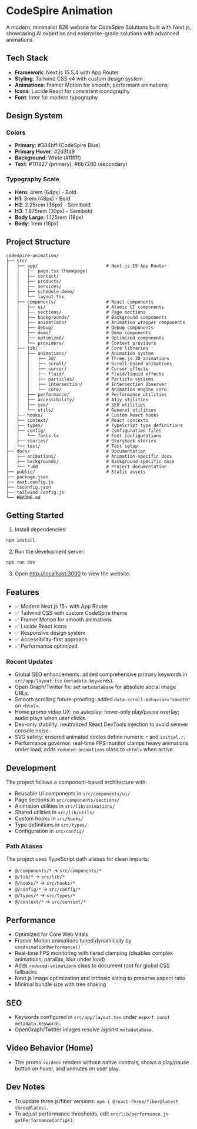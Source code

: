 # CodeSpire Animation

A modern, minimalist B2B website for CodeSpire Solutions built with Next.js, showcasing AI expertise and enterprise-grade solutions with advanced animations.

## Tech Stack

- **Framework**: Next.js 15.5.4 with App Router
- **Styling**: Tailwind CSS v4 with custom design system
- **Animations**: Framer Motion for smooth, performant animations
- **Icons**: Lucide React for consistent iconography
- **Font**: Inter for modern typography

## Design System

### Colors
- **Primary**: #384bff (CodeSpire Blue)
- **Primary Hover**: #2d3fd9
- **Background**: White (#ffffff)
- **Text**: #111827 (primary), #6b7280 (secondary)

### Typography Scale
- **Hero**: 4rem (64px) - Bold
- **H1**: 3rem (48px) - Bold
- **H2**: 2.25rem (36px) - Semibold
- **H3**: 1.875rem (30px) - Semibold
- **Body Large**: 1.125rem (18px)
- **Body**: 1rem (16px)

## Project Structure

```
codespire-animation/
├── src/
│   ├── app/                          # Next.js 15 App Router
│   │   ├── page.tsx (Homepage)
│   │   ├── contact/
│   │   ├── products/
│   │   ├── services/
│   │   ├── schedule-demo/
│   │   └── layout.tsx
│   ├── components/                   # React components
│   │   ├── ui/                       # Atomic UI components
│   │   ├── sections/                 # Page sections
│   │   ├── backgrounds/              # Background components
│   │   ├── animations/               # Animation wrapper components
│   │   ├── debug/                    # Debug components
│   │   ├── demo/                     # Demo components
│   │   ├── optimized/                # Optimized components
│   │   └── providers/                # Context providers
│   ├── lib/                          # Core libraries
│   │   ├── animations/               # Animation system
│   │   │   ├── 3d/                   # Three.js 3D animations
│   │   │   ├── scroll/               # Scroll-based animations
│   │   │   ├── cursor/               # Cursor effects
│   │   │   ├── fluid/                # Fluid/liquid effects
│   │   │   ├── particles/            # Particle systems
│   │   │   ├── intersection/         # Intersection Observer
│   │   │   └── core/                 # Animation engine core
│   │   ├── performance/              # Performance utilities
│   │   ├── accessibility/            # A11y utilities
│   │   ├── seo/                      # SEO utilities
│   │   └── utils/                    # General utilities
│   ├── hooks/                        # Custom React hooks
│   ├── context/                      # React contexts
│   ├── types/                        # TypeScript type definitions
│   ├── config/                       # Configuration files
│   │   └── fonts.ts                  # Font configurations
│   ├── stories/                      # Storybook stories
│   └── test/                         # Test setup
├── docs/                             # Documentation
│   ├── animations/                   # Animation-specific docs
│   ├── backgrounds/                  # Background-specific docs
│   └── *.md                          # Project documentation
├── public/                           # Static assets
├── package.json
├── next.config.js
├── tsconfig.json
├── tailwind.config.js
└── README.md
```

## Getting Started

1. Install dependencies:
```bash
npm install
```

2. Run the development server:
```bash
npm run dev
```

3. Open [http://localhost:3000](http://localhost:3000) to view the website.

## Features

- ✅ Modern Next.js 15+ with App Router
- ✅ Tailwind CSS with custom CodeSpire theme
- ✅ Framer Motion for smooth animations
- ✅ Lucide React icons
- ✅ Responsive design system
- ✅ Accessibility-first approach
- ✅ Performance optimized

### Recent Updates
- Global SEO enhancements: added comprehensive primary keywords in `src/app/layout.tsx` (`metadata.keywords`).
- Open Graph/Twitter fix: set `metadataBase` for absolute social image URLs.
- Smooth scrolling future-proofing: added `data-scroll-behavior="smooth"` on `<html>`.
- Home promo video UX: no autoplay; hover-only play/pause overlay; audio plays when user clicks.
- Dev-only stability: neutralized React DevTools injection to avoid semver console noise.
- SVG safety: ensured animated circles define numeric `r` and `initial.r`.
- Performance governor: real-time FPS monitor clamps heavy animations under load; adds `reduced-animations` class to `<html>` when active.

## Development

The project follows a component-based architecture with:
- Reusable UI components in `src/components/ui/`
- Page sections in `src/components/sections/`
- Animation utilities in `src/lib/animations/`
- Shared utilities in `src/lib/utils/`
- Custom hooks in `src/hooks/`
- Type definitions in `src/types/`
- Configuration in `src/config/`

### Path Aliases

The project uses TypeScript path aliases for clean imports:
- `@/components/*` → `src/components/*`
- `@/lib/*` → `src/lib/*`
- `@/hooks/*` → `src/hooks/*`
- `@/config/*` → `src/config/*`
- `@/types/*` → `src/types/*`
- `@/context/*` → `src/context/*`

## Performance

- Optimized for Core Web Vitals
- Framer Motion animations tuned dynamically by `useAnimationPerformance()`
- Real-time FPS monitoring with tiered clamping (disables complex animations, parallax, blur under load)
- Adds `reduced-animations` class to document root for global CSS fallbacks
- Next.js Image optimization and intrinsic sizing to preserve aspect ratio
- Minimal bundle size with tree shaking

## SEO
- Keywords configured in `src/app/layout.tsx` under `export const metadata.keywords`.
- OpenGraph/Twitter images resolve against `metadataBase`.

## Video Behavior (Home)
- The promo `<video>` renders without native controls, shows a play/pause button on hover, and unmutes on user play.

## Dev Notes
- To update three.js/fiber versions: `npm i @react-three/fiber@latest three@latest`.
- To adjust performance thresholds, edit `src/lib/performance.js` `getPerformanceConfig()`.
